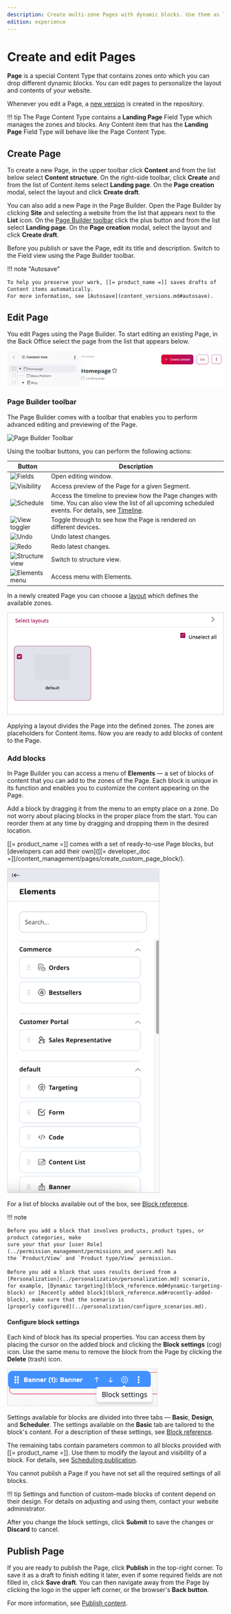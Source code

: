 ```yaml
---
description: Create multi-zone Pages with dynamic blocks. Use them as landing pages.
edition: experience
---
```


# Create and edit Pages

**Page** is a special Content Type that contains zones onto which you can drop 
different dynamic blocks.
You can edit pages to personalize the layout and contents of your website.

Whenever you edit a Page, a [new version](content_versions.md) is created in the repository.

!!! tip
    The Page Content Type contains a **Landing Page** Field Type which manages 
    the zones and blocks.
    Any Content item that has the **Landing Page** Field Type will behave like 
    the Page Content Type.

## Create Page

To create a new Page, in the upper toolbar click **Content** and from the list below select **Content structure**.
On the right-side toolbar, click **Create** and from the list of Content items select **Landing page**.
On the **Page creation** modal, select the layout and click **Create draft**.

You can also add a new Page in the Page Builder.
Open the Page Builder by clicking **Site** and selecting a website from the list that 
appears next to the **List** icon.
On the [Page Builder toolbar](#page-builder-toolbar) click the plus button and from the list select **Landing page**.
On the **Page creation** modal, select the layout and click **Create draft**.

Before you publish or save the Page, edit its title and description.
Switch to the Field view using the Page Builder toolbar.

!!! note "Autosave"

    To help you preserve your work, [[= product_name =]] saves drafts of Content items automatically.
    For more information, see [Autosave](content_versions.md#autosave).

## Edit Page

You edit Pages using the Page Builder.
To start editing an existing Page, in the Back Office select the page from the list that appears below.

![Selecting Page for editing](img/editing_page.png)

### Page Builder toolbar

The Page Builder comes with a toolbar that enables you to perform advanced editing and previewing of the Page.

![Page Builder Toolbar](page_builder_toolbar.png)

Using the toolbar buttons, you can perform the following actions:

|Button|Description|
|------|-----------|
|![Fields](page_builder_toolbar_editpreview.png)|Open editing window.|
|![Visibility](page_builder_toolbar_preview_segment.png)|Access preview of the Page for a given Segment.|
|![Schedule](page_builder_toolbartimelinetoggler.png)|Access the timeline to preview how the Page changes with time. You can also view the list of all upcoming scheduled events. For details, see [Timeline](schedule_publishing.md#timeline).|
|![View toggler](page_builder_toolbar_devicestoggler.png)|Toggle through to see how the Page is rendered on different devices.|
|![Undo](page_builder_toolbar_undo.png)|Undo latest changes.|
|![Redo](page_builder_toolbar_redo.png)|Redo latest changes.|
|![Structure view](page_builder_toolbar_structure_view.png)|Switch to structure view.|
|![Elements menu](page_builder_toolbar_elements.png)|Access menu with Elements.|

In a newly created Page you can choose a [layout](configure_ct_field_settings.md#available-page-layouts) which defines the available zones.

![Switch layout](img/switch_layout_window.png "Switch layout")

Applying a layout divides the Page into the defined zones. The zones are placeholders for Content items.
Now you are ready to add blocks of content to the Page.

### Add blocks

In Page Builder you can access a menu of **Elements** — a set of blocks of content that you can add to the zones of the Page.
Each block is unique in its function and enables you to customize the content appearing on the Page.

Add a block by dragging it from the menu to an empty place on a zone.
Do not worry about placing blocks in the proper place from the start.
You can reorder them at any time by dragging and dropping them in the desired location.

[[= product_name =]] comes with a set of ready-to-use Page blocks,
but [developers can add their own]([[= developer_doc =]]/content_management/pages/create_custom_page_block/).

![Elements menu](img/elements_menu.png "Elements menu")

For a list of blocks available out of the box, see [Block reference](block_reference.md).

!!! note 

    Before you add a block that involves products, product types, or product categories, make 
    sure your that your [user Role](../permission_management/permissions_and_users.md) has 
    the `Product/View` and `Product type/View` permission.

    Before you add a block that uses results derived from a [Personalization](../personalization/personalization.md) scenario, 
    for example, [Dynamic targeting](block_reference.md#dynamic-targeting-block) or [Recently added block](block_reference.md#recently-added-block), make sure that the scenario is 
    [properly configured](../personalization/configure_scenarios.md).

#### Configure block settings

Each kind of block has its special properties.
You can access them by placing the cursor on the added block and clicking the 
**Block settings** (cog) icon.
Use the same menu to remove the block from the Page by clicking the **Delete** (trash) icon.

![Elements settings](img/page_builder_elementsettings.png)

Settings available for blocks are divided into three tabs — **Basic**, **Design**, and **Scheduler**.
The settings available on the **Basic** tab are tailored to the block's content.
For a description of these settings, see [Block reference](block_reference.md).

The remaining tabs contain parameters common to all blocks provided with [[= product_name =]].
Use them to modify the layout and visibility of a block. For details, see [Scheduling publication](schedule_publishing.md).

You cannot publish a Page if you have not set all the required settings of all blocks.

!!! tip
    Settings and function of custom-made blocks of content depend on their design.
    For details on adjusting and using them, contact your website administrator.

After you change the block settings, click **Submit** to save the changes or **Discard** to cancel.

## Publish Page

If you are ready to publish the Page, click **Publish** in the top-right corner.
To save it as a draft to finish editing it later, even if some required fields are not filled in, click **Save draft**.
You can then navigate away from the Page by clicking the logo in the upper left corner, or the browser's **Back button**.

For more information, see [Publish content](publish_content.md).
